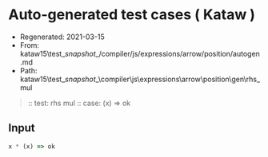 # Auto-generated test cases ( Kataw )
- Regenerated: 2021-03-15
- From: kataw15\test\__snapshot__/compiler/js/expressions/arrow/position/autogen.md
- Path: kataw15\test\__snapshot__\compiler\js\expressions\arrow\position\gen\rhs_mul
> :: test: rhs mul
> :: case: (x) => ok
## Input

`````js
x * (x) => ok
`````
